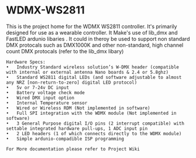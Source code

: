 # WDMX-WS2811
This is the project home for the WDMX WS2811 controller. It's primarily designed for use as a wearable controller.
It Make's use of lib_dmx and FastLED ardunio libaries . It could in theroy be used to support non standard DMX protocals such as DMX1000K and other non-standard, high channel count DMX protocals (refer to the lib_dmx libary)
	
	Hardware Specs:
	•	Industry Standard wireless solution’s W-DMX header (compatible with internal or external antenna Nano boards & 2.4 or 5.8ghz)
	•	Standard WS2811 digital LEDs (and software adjustable to almost any NRZ [non-return-to-zero] digital LED protocol)
	•	5v or 7-24v DC input
	•	Battery voltage check mode
	•	Wired DMX input option
	•	Internal Temperature sensor
	•	Wired or Wireless RDM (Not implemented in software)
	•	Full SPI integration with the WDMX module (Not implemented in software)
	•	3 General Purpose digital I/O pins (2 interrupt compatible) with settable integrated hardware pull-ups, 1 ADC input pin
	•	2 LED headers (1 of which connects directly to the WDMX module)
	• 	Simple ardunio-compadible ISP programming  

	For More documentation please refer to Project Wiki
